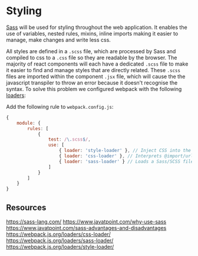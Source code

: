 

# Styling

[Sass](https://sass-lang.com/) will be used for styling throughout the web application. It enables the use of variables, nested rules, mixins, inline imports making it easier to manage, make changes and write less css.

All styles are defined in a `.scss` file, which are processed by Sass and compiled to css to a `.css` file so they are readable by the browser. The majority of react components will each have a dedicated `.scss` file to make it easier to find and manage styles that are directly related. These `.scss` files are imported within the component `.jsx` file, which will cause the the javascript transpiler to throw an error because it doesn't recognise the syntax. To solve this problem we configured webpack with the following [loaders](https://webpack.js.org/loaders/):

Add the following rule to `webpack.config.js`:
```js
{
    module: {
        rules: [
            {
                test: /\.scss$/,
                use: [
                    { loader: 'style-loader' }, // Inject CSS into the DOM
                    { loader: 'css-loader' }, // Interprets @import/url() as import/require() within the js and resolves them
                    { loader: 'sass-loader' } // Loads a Sass/SCSS file and compiles it to CSS.
                ]
            }
        ]
    }
}
```



## Resources
https://sass-lang.com/
https://www.javatpoint.com/why-use-sass
https://www.javatpoint.com/sass-advantages-and-disadvantages
https://webpack.js.org/loaders/css-loader/
https://webpack.js.org/loaders/sass-loader/
https://webpack.js.org/loaders/style-loader/
